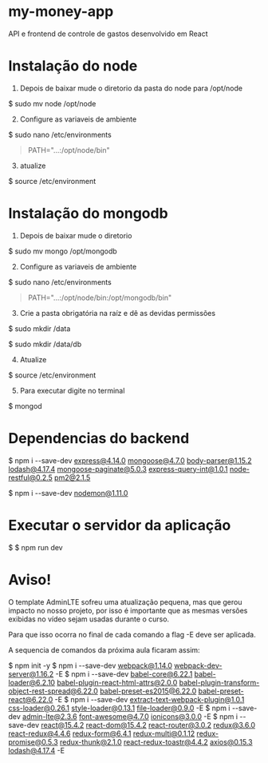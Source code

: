 # my-money-app
API e frontend de controle de gastos desenvolvido em React

# Instalação do node
1. Depois de baixar mude o diretorio da pasta do node para /opt/node

$ sudo mv node /opt/node

2. Configure as variaveis de ambiente 

$ sudo nano /etc/environments

> PATH="...:/opt/node/bin"

3. atualize

$ source /etc/environment

# Instalação do mongodb
1. Depois de baixar mude o diretorio

$ sudo mv mongo /opt/mongodb

2. Configure as variaveis de ambiente

$ sudo nano /etc/environments

> PATH="...:/opt/node/bin:/opt/mongodb/bin"

3. Crie a pasta obrigatória na raíz e dê as devidas permissões

$ sudo mkdir /data

$ sudo mkdir /data/db

4. Atualize 

$ source /etc/environment

5. Para executar digite no terminal

$ mongod

# Dependencias do backend
$ npm i --save-dev express@4.14.0 mongoose@4.7.0 body-parser@1.15.2 lodash@4.17.4 mongoose-paginate@5.0.3 express-query-int@1.0.1 node-restful@0.2.5 pm2@2.1.5

$ npm i --save-dev nodemon@1.11.0

# Executar o servidor da aplicação
$ $ npm run dev


# Aviso!
O template AdminLTE sofreu uma atualização pequena, mas que gerou impacto no nosso projeto, por isso é importante que as mesmas versões exibidas no vídeo sejam usadas durante o curso.

Para que isso ocorra no final de cada comando a flag -E deve ser aplicada.

A sequencia de comandos da próxima aula ficaram assim:

$ npm init -y
$ npm i --save-dev webpack@1.14.0 webpack-dev-server@1.16.2 -E
$ npm i --save-dev babel-core@6.22.1 babel-loader@6.2.10 babel-plugin-react-html-attrs@2.0.0 babel-plugin-transform-object-rest-spread@6.22.0 babel-preset-es2015@6.22.0 babel-preset-react@6.22.0 -E
$ npm i --save-dev extract-text-webpack-plugin@1.0.1 css-loader@0.26.1 style-loader@0.13.1 file-loader@0.9.0 -E
$ npm i --save-dev admin-lte@2.3.6 font-awesome@4.7.0 ionicons@3.0.0 -E
$ npm i --save-dev react@15.4.2 react-dom@15.4.2 react-router@3.0.2 redux@3.6.0 react-redux@4.4.6 redux-form@6.4.1 redux-multi@0.1.12 redux-promise@0.5.3 redux-thunk@2.1.0 react-redux-toastr@4.4.2 axios@0.15.3 lodash@4.17.4 -E
